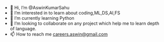 - 👋 Hi, I’m @AswinKumarSahu
- 👀 I’m interested in to learn about coding,ML,DS,AI,FS
- 🌱 I’m currently learning Python
- 💞️ I’m looking to collaborate on any project which help me to learn depth of language.
- 📫 How to reach me careers.aswin@gmail.com

<!---
AswinKumarSahu/AswinKumarSahu is a ✨ special ✨ repository because its `README.md` (this file) appears on your GitHub profile.
You can click the Preview link to take a look at your changes.
--->
